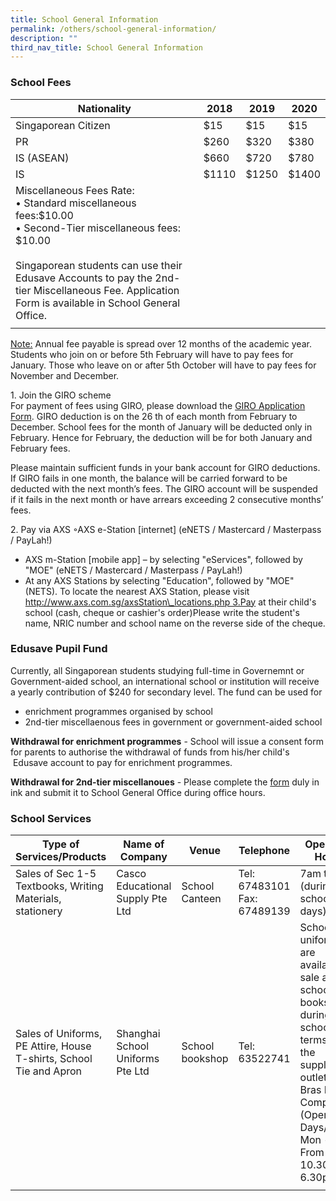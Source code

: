 ```yaml
---
title: School General Information
permalink: /others/school-general-information/
description: ""
third_nav_title: School General Information
---
```

### School Fees

| Nationality   | 2018 | 2019 | 2020 |
|---|---|---|---|
| Singaporean Citizen | $15 | $15 | $15 |
|  PR | $260  | $320 | $380  |
| IS (ASEAN) | $660 | $720 | $780 |
|  IS | $1110  | $1250  | $1400  |
| Miscellaneous Fees Rate:<br>• Standard miscellaneous fees:$10.00<br>• Second-Tier miscellaneous fees: $10.00<br><br>Singaporean students can use their Edusave Accounts to pay the 2nd-tier Miscellaneous Fee. Application Form is available in School General Office. |  |  |  |
| | | |

<u> Note:</u> Annual fee payable is spread over 12 months of the academic year. Students who join on or before 5th February will have to pay fees for January. Those who leave on or after 5th October will have to pay fees for November and December.

1\. Join the GIRO scheme <br>
For payment of fees using GIRO, please download the [GIRO Application Form](/files/giroform.pdf). GIRO deduction is on the 26 th of each month from February to December. School fees for the month of January will be deducted only in February. Hence for February, the deduction will be for both January and February fees.

Please maintain sufficient funds in your bank account for GIRO deductions. If GIRO fails in one month, the balance will be carried forward to be deducted with the next month’s fees. The GIRO account will be suspended if it fails in the next month or have arrears exceeding 2 consecutive months’ fees.

2\. Pay via AXS ◦AXS e-Station \[internet\] (eNETS / Mastercard / Masterpass / PayLah!) 
* AXS m-Station \[mobile app\] – by selecting "eServices", followed by "MOE" (eNETS / Mastercard / Masterpass / PayLah!) 
* At any AXS Stations by selecting "Education", followed by "MOE" (NETS). To locate the nearest AXS Station, please visit http://www.axs.com.sg/axsStation\_locations.php 3.Pay at their child's school (cash, cheque or cashier's order)Please write the student's name, NRIC number and school name on the reverse side of the cheque.

### Edusave Pupil Fund

Currently, all Singaporean students studying full-time in Governemnt or Government-aided school, an international school or institution will receive a yearly contribution of $240 for secondary level. The fund can be used for
* enrichment programmes organised by school
* 2nd-tier miscellaenous fees in government or government-aided school

**Withdrawal for enrichment programmes** \- School will issue a consent form for parents to authorise the withdrawal of funds from his/her child's  Edusave account to pay for enrichment programmes.

**Withdrawal for 2nd-tier miscellanoues** \- Please complete the [form](/files/Standing%20Order%20for%20Payment%20of%202nd%20Tier%20Misc%20Fees.pdf) duly in ink and submit it to School General Office during office hours.

### School Services

| Type of Services/Products | Name of Company | Venue   | Telephone | Operating Hours |
|---|---|---|---|---|
| Sales of Sec 1-5 Textbooks, Writing Materials, stationery   | Casco Educational Supply Pte Ltd | School Canteen | Tel:  67483101  Fax: 67489139 | 7am to 3pm (during school days) |
| Sales of Uniforms, PE Attire,  House T-shirts, School Tie  and Apron | Shanghai School Uniforms Pte Ltd | School bookshop | Tel:  63522741 | School uniforms are available for sale at the school bookshop during school terms and the supplier’s outlet at Bras Basah Complex.<br>(Operating Days/Hours: Mon - Sat & From 10.30am to 6.30pm) |
| | | | | |